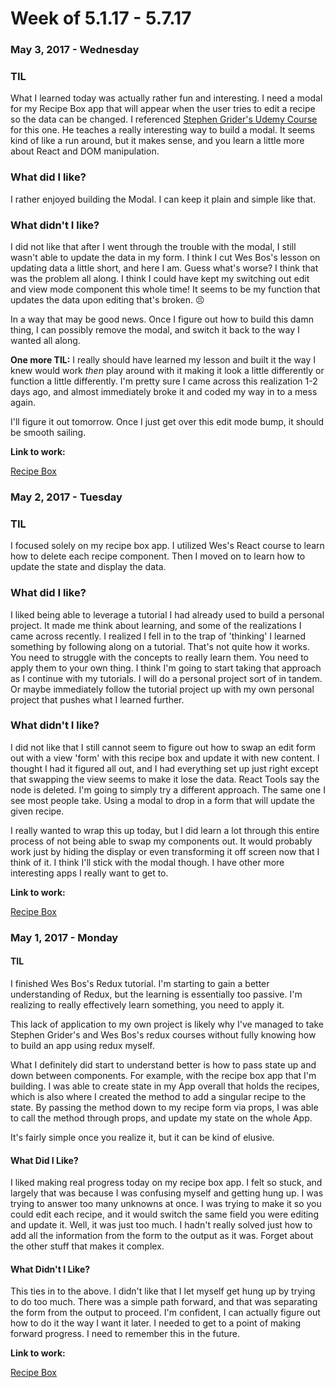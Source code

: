 # Week of 5.1.17 - 5.7.17

### May 3, 2017 - Wednesday

### TIL

What I learned today was actually rather fun and interesting. I need a modal for my Recipe Box app that will appear when the user tries to edit a recipe so the data can be changed. I referenced [Stephen Grider's Udemy Course](https://www.udemy.com/react-redux/) for this one. He teaches a really interesting way to build a modal. It seems kind of like a run around, but it makes sense, and you learn a little more about React and DOM manipulation.

### What did I like?

I rather enjoyed building the Modal. I can keep it plain and simple like that.

### What didn't I like?

I did not like that after I went through the trouble with the modal, I still wasn't able to update the data in my form. I think I cut Wes Bos's lesson on updating data a little short, and here I am. Guess what's worse? I think that was the problem all along. I think I could have kept my switching out edit and view mode component this whole time! It seems to be my function that updates the data upon editing that's broken. 😣 

In a way that may be good news. Once I figure out how to build this damn thing, I can possibly remove the modal, and switch it back to the way I wanted all along. 

**One more TIL:** I really should have learned my lesson and built it the way I knew would work _then_ play around with it making it look a little differently or function a little differently. I'm pretty sure I came across this realization 1-2 days ago, and almost immediately broke it and coded my way in to a mess again. 

I'll figure it out tomorrow. Once I just get over this edit mode bump, it should be smooth sailing.

**Link to work:**

[Recipe Box](https://github.com/rickMcGavin/recipe-box)


### May 2, 2017 - Tuesday

### TIL 

I focused solely on my recipe box app. I utilized Wes's React course to learn how to delete each recipe component. Then I moved on to learn how to update the state and display the data. 

### What did I like?

I liked being able to leverage a tutorial I had already used to build a personal project. It made me think about learning, and some of the realizations I came across recently. I realized I fell in to the trap of 'thinking' I learned something by following along on a tutorial. That's not quite how it works. You need to struggle with the concepts to really learn them. You need to apply them to your own thing. I think I'm going to start taking that approach as I continue with my tutorials. I will do a personal project sort of in tandem. Or maybe immediately follow the tutorial project up with my own personal project that pushes what I learned further.

### What didn't I like?

I did not like that I still cannot seem to figure out how to swap an edit form out with a view 'form' with this recipe box and update it with new content. I thought I had it figured all out, and I had everything set up just right except that swapping the view seems to make it lose the data. React Tools say the node is deleted. I'm going to simply try a different approach. The same one I see most people take. Using a modal to drop in a form that will update the given recipe.

I really wanted to wrap this up today, but I did learn a lot through this entire process of not being able to swap my components out. It would probably work just by hiding the display or even transforming it off screen now that I think of it. I think I'll stick with the modal though. I have other more interesting apps I really want to get to. 

**Link to work:**

[Recipe Box](https://github.com/rickMcGavin/recipe-box)

### May 1, 2017 - Monday

#### TIL

I finished Wes Bos's Redux tutorial. I'm starting to gain a better understanding of Redux, but the learning is essentially too passive. I'm realizing to really effectively learn something, you need to apply it. 

This lack of application to my own project is likely why I've managed to take Stephen Grider's and Wes Bos's redux courses without fully knowing how to build an app using redux myself. 

What I definitely did start to understand better is how to pass state up and down between components. For example, with the recipe box app that I'm building. I was able to create state in my App overall that holds the recipes, which is also where I created the method to add a singular recipe to the state. By passing the method down to my recipe form via props, I was able to call the method through props, and update my state on the whole App. 

It's fairly simple once you realize it, but it can be kind of elusive. 

#### What Did I Like?

I liked making real progress today on my recipe box app. I felt so stuck, and largely that was because I was confusing myself and getting hung up. I was trying to answer too many unknowns at once. I was trying to make it so you could edit each recipe, and it would switch the same field you were editing and update it. Well, it was just too much. I hadn't really solved just how to add all the information from the form to the output as it was. Forget about the other stuff that makes it complex.

#### What Didn't I Like?

This ties in to the above. I didn't like that I let myself get hung up by trying to do too much. There was a simple path forward, and that was separating the form from the output to proceed. I'm confident, I can actually figure out how to do it the way I want it later. I needed to get to a point of making forward progress. I need to remember this in the future.

**Link to work:**

[Recipe Box](https://github.com/rickMcGavin/recipe-box)